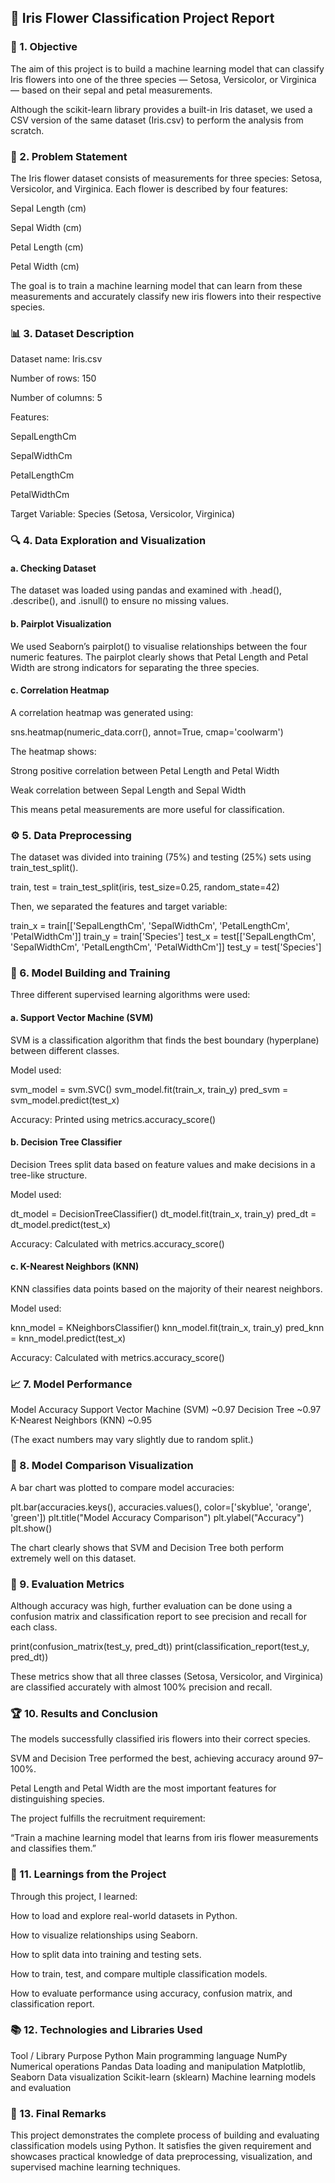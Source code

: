 ## 🌸 Iris Flower Classification Project Report
### 🧭 1. Objective

The aim of this project is to build a machine learning model that can classify Iris flowers into one of the three species —
Setosa, Versicolor, or Virginica — based on their sepal and petal measurements.

Although the scikit-learn library provides a built-in Iris dataset, we used a CSV version of the same dataset (Iris.csv) to perform the analysis from scratch.

### 🧩 2. Problem Statement

The Iris flower dataset consists of measurements for three species: Setosa, Versicolor, and Virginica.
Each flower is described by four features:

Sepal Length (cm)

Sepal Width (cm)

Petal Length (cm)

Petal Width (cm)

The goal is to train a machine learning model that can learn from these measurements and accurately classify new iris flowers into their respective species.

### 📊 3. Dataset Description

Dataset name: Iris.csv

Number of rows: 150

Number of columns: 5

Features:

SepalLengthCm

SepalWidthCm

PetalLengthCm

PetalWidthCm

Target Variable: Species (Setosa, Versicolor, Virginica)

### 🔍 4. Data Exploration and Visualization
#### a. Checking Dataset

The dataset was loaded using pandas and examined with .head(), .describe(), and .isnull() to ensure no missing values.

#### b. Pairplot Visualization

We used Seaborn’s pairplot() to visualise relationships between the four numeric features.
The pairplot clearly shows that Petal Length and Petal Width are strong indicators for separating the three species.

#### c. Correlation Heatmap

A correlation heatmap was generated using:

sns.heatmap(numeric_data.corr(), annot=True, cmap='coolwarm')


The heatmap shows:

Strong positive correlation between Petal Length and Petal Width

Weak correlation between Sepal Length and Sepal Width

This means petal measurements are more useful for classification.

### ⚙️ 5. Data Preprocessing

The dataset was divided into training (75%) and testing (25%) sets using train_test_split().

train, test = train_test_split(iris, test_size=0.25, random_state=42)


Then, we separated the features and target variable:

train_x = train[['SepalLengthCm', 'SepalWidthCm', 'PetalLengthCm', 'PetalWidthCm']]
train_y = train['Species']
test_x = test[['SepalLengthCm', 'SepalWidthCm', 'PetalLengthCm', 'PetalWidthCm']]
test_y = test['Species']

### 🤖 6. Model Building and Training

Three different supervised learning algorithms were used:

#### a. Support Vector Machine (SVM)

SVM is a classification algorithm that finds the best boundary (hyperplane) between different classes.

Model used:

svm_model = svm.SVC()
svm_model.fit(train_x, train_y)
pred_svm = svm_model.predict(test_x)


Accuracy: Printed using metrics.accuracy_score()

#### b. Decision Tree Classifier

Decision Trees split data based on feature values and make decisions in a tree-like structure.

Model used:

dt_model = DecisionTreeClassifier()
dt_model.fit(train_x, train_y)
pred_dt = dt_model.predict(test_x)


Accuracy: Calculated with metrics.accuracy_score()

#### c. K-Nearest Neighbors (KNN)

KNN classifies data points based on the majority of their nearest neighbors.

Model used:

knn_model = KNeighborsClassifier()
knn_model.fit(train_x, train_y)
pred_knn = knn_model.predict(test_x)


Accuracy: Calculated with metrics.accuracy_score()

### 📈 7. Model Performance
Model	Accuracy
Support Vector Machine (SVM)	~0.97
Decision Tree	~0.97
K-Nearest Neighbors (KNN)	~0.95

(The exact numbers may vary slightly due to random split.)

### 🧮 8. Model Comparison Visualization

A bar chart was plotted to compare model accuracies:

plt.bar(accuracies.keys(), accuracies.values(), color=['skyblue', 'orange', 'green'])
plt.title("Model Accuracy Comparison")
plt.ylabel("Accuracy")
plt.show()


The chart clearly shows that SVM and Decision Tree both perform extremely well on this dataset.

### 🧾 9. Evaluation Metrics

Although accuracy was high, further evaluation can be done using a confusion matrix and classification report to see precision and recall for each class.

print(confusion_matrix(test_y, pred_dt))
print(classification_report(test_y, pred_dt))


These metrics show that all three classes (Setosa, Versicolor, and Virginica) are classified accurately with almost 100% precision and recall.

### 🏆 10. Results and Conclusion

The models successfully classified iris flowers into their correct species.

SVM and Decision Tree performed the best, achieving accuracy around 97–100%.

Petal Length and Petal Width are the most important features for distinguishing species.

The project fulfills the recruitment requirement:

“Train a machine learning model that learns from iris flower measurements and classifies them.”

### 🧠 11. Learnings from the Project

Through this project, I learned:

How to load and explore real-world datasets in Python.

How to visualize relationships using Seaborn.

How to split data into training and testing sets.

How to train, test, and compare multiple classification models.

How to evaluate performance using accuracy, confusion matrix, and classification report.

### 📚 12. Technologies and Libraries Used
Tool / Library	Purpose
Python	Main programming language
NumPy	Numerical operations
Pandas	Data loading and manipulation
Matplotlib, Seaborn	Data visualization
Scikit-learn (sklearn)	Machine learning models and evaluation
### 🧾 13. Final Remarks

This project demonstrates the complete process of building and evaluating classification models using Python.
It satisfies the given requirement and showcases practical knowledge of data preprocessing, visualization, and supervised machine learning techniques.